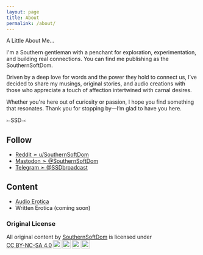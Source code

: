 ```yaml
---
layout: page
title: About
permalink: /about/
---
```


A Little About Me...

I'm a Southern gentleman with a penchant for exploration, experimentation, and building real connections. You can find me publishing as the SouthernSoftDom.

Driven by a deep love for words and the power they hold to connect us, I’ve decided to share my musings, original stories, and audio creations with those who appreciate a touch of affection intertwined with carnal desires.

Whether you're here out of curiosity or passion, I hope you find something that resonates. Thank you for stopping by—I’m glad to have you here.

⤚SSD⤙

## Follow

- [Reddit   ➣ u/SouthernSoftDom](https://www.reddit.com/user/SouthernSoftDom/)
- [Mastodon ➣ @SouthernSoftDom](https://mastodon.social/@southernsoftdom)
- [Telegram ➣ @SSDbroadcast](https://t.me/ssdbroadcast)

## Content

- [Audio Erotica](https://soundgasm.net/u/SouthernSoftDom)
- Written Erotica (coming soon)

### Original License

<p xmlns:cc="http://creativecommons.org/ns#" >All original content by <a rel="cc:attributionURL dct:creator" property="cc:attributionName" href="https://southernsoftdom.com">SouthernSoftDom</a> is licensed under <a href="https://creativecommons.org/licenses/by-nc-sa/4.0/?ref=chooser-v1" target="_blank" rel="license noopener noreferrer" style="display:inline-block;">CC BY-NC-SA 4.0<img style="height:22px!important;margin-left:3px;vertical-align:text-bottom;" src="https://mirrors.creativecommons.org/presskit/icons/cc.svg?ref=chooser-v1" alt=""><img style="height:22px!important;margin-left:3px;vertical-align:text-bottom;" src="https://mirrors.creativecommons.org/presskit/icons/by.svg?ref=chooser-v1" alt=""><img style="height:22px!important;margin-left:3px;vertical-align:text-bottom;" src="https://mirrors.creativecommons.org/presskit/icons/nc.svg?ref=chooser-v1" alt=""><img style="height:22px!important;margin-left:3px;vertical-align:text-bottom;" src="https://mirrors.creativecommons.org/presskit/icons/sa.svg?ref=chooser-v1" alt=""></a></p> 

